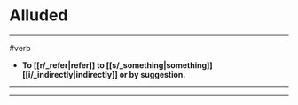 # Alluded
---
#verb
- **To [[r/_refer|refer]] to [[s/_something|something]] [[i/_indirectly|indirectly]] or by suggestion.**
---
---
